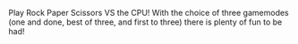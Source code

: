 Play Rock Paper Scissors VS the CPU! With the choice of three gamemodes (one and done, best of three, and first to three) there is plenty of fun to be had!
